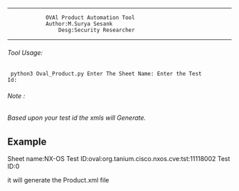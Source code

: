 ------------------------------------------------------------------------------------------------------

				OVAl Product Automation Tool
				Author:M.Surya Sesank
			        Desg:Security Researcher
------------------------------------------------------------------------------------------------------

###### Tool Usage:

 <code> python3 Oval_Product.py 
        Enter The Sheet Name: 
        Enter the Test Id: </code> 
 ###### Note : 
 ###### Based upon your test id the xmls will Generate.
 
## Example 
Sheet name:NX-OS
Test ID:oval:org.tanium.cisco.nxos.cve:tst:11118002
Test ID:0

it will generate the Product.xml file

